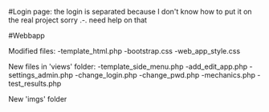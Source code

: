 
#Login page: the login is separated because I don't know how to put it on the real project sorry .-. need help on that


#Webbapp

Modified files: 
        -template_html.php
        -bootstrap.css
        -web_app_style.css

New files in 'views' folder: 
        -template_side_menu.php
        -add_edit_app.php
        -settings_admin.php
        -change_login.php
        -change_pwd.php
        -mechanics.php
        -test_results.php

New 'imgs' folder 
